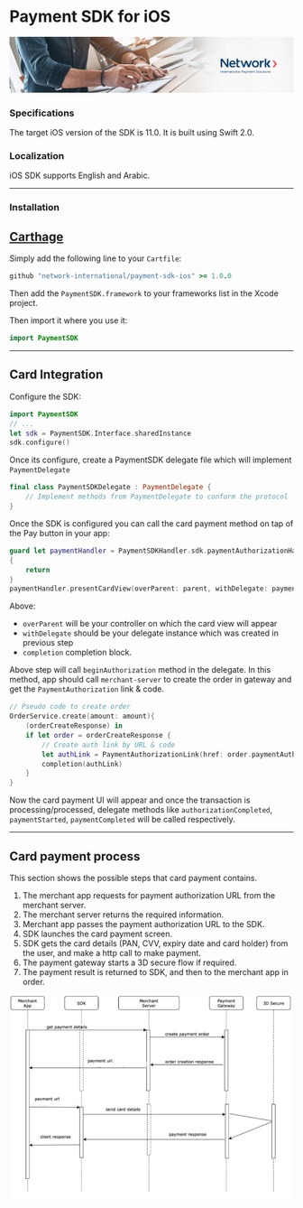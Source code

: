 # Payment SDK for iOS

![Banner](assets/banner.jpg)

### Specifications
The target iOS version of the SDK is 11.0. It is built using Swift 2.0.

### Localization
iOS SDK supports English and Arabic.

***
### Installation
## [Carthage](http://github.com/Carthage/Carthage)
Simply add the following line to your `Cartfile`:
```ruby
github "network-international/payment-sdk-ios" >= 1.0.0
```
Then add the `PaymentSDK.framework` to your frameworks list in the Xcode project.

Then import it where you use it:
```swift
import PaymentSDK
```
***

## Card Integration
Configure the SDK:

```swift
import PaymentSDK
// ...
let sdk = PaymentSDK.Interface.sharedInstance
sdk.configure()

```

Once its configure, create a PaymentSDK delegate file which will implement `PaymentDelegate`

```swift
final class PaymentSDKDelegate : PaymentDelegate {
	// Implement methods from PaymentDelegate to conform the protocol
}
```

Once the SDK is configured you can call the card payment method on tap of the Pay button in your app:

```swift
guard let paymentHandler = PaymentSDKHandler.sdk.paymentAuthorizationHandler else
{
	return
}
paymentHandler.presentCardView(overParent: parent, withDelegate: paymentDelegate, completion: completion)
```

Above:
- `overParent` will be your controller on which the card view will appear
- `withDelegate` should be your delegate instance which was created in previous step
- `completion` completion block.

Above step will call `beginAuthorization` method in the delegate. In this method, app should call `merchant-server` to create the order in gateway and get the `PaymentAuthorization` link & code.

```swift
// Pseudo code to create order
OrderService.create(amount: amount){
	(orderCreateResponse) in
	if let order = orderCreateResponse {
		// Create auth link by URL & code
		let authLink = PaymentAuthorizationLink(href: order.paymentAuthorizationUrl, code: order.code)
		completion(authLink)
	}
}

```

Now the card payment UI will appear and once the transaction is processing/processed, delegate methods like `authorizationCompleted`, `paymentStarted`, `paymentCompleted` will be called respectively.
***

## Card payment process
This section shows the possible steps that card payment contains.

1. The merchant app requests for payment authorization URL from the merchant server.
2. The merchant server returns the required information.
3. Merchant app passes the payment authorization URL to the SDK.
4. SDK launches the card payment screen.
5. SDK gets the card details (PAN, CVV, expiry date and card holder) from the user, and make a http call to make payment.
6. The payment gateway starts a 3D secure flow if required.
7. The payment result is returned to SDK, and then to the merchant app in order.

![Payment Process](assets/payment_process.png)
